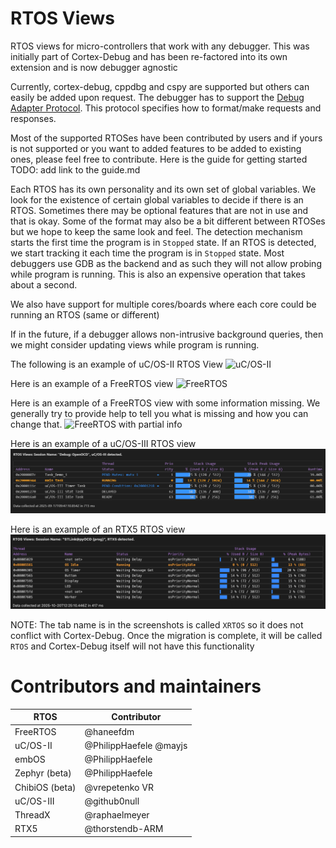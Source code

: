# RTOS Views

RTOS views for micro-controllers that work with any debugger. This was initially part of Cortex-Debug and has been re-factored into its own extension and is now debugger agnostic

Currently, cortex-debug, cppdbg and cspy are supported but others can easily be added upon request. The debugger has to support the [Debug Adapter Protocol](https://microsoft.github.io/debug-adapter-protocol/). This protocol specifies how to format/make requests and responses.

Most of the supported RTOSes have been contributed by users and if yours is not supported or you want to added features to be added to existing ones, please feel free to contribute. Here is the guide for getting started TODO: add link to the guide.md

Each RTOS has its own personality and its own set of global variables. We look for the existence of certain global variables to decide if there is an RTOS. Sometimes there may be optional features that are not in use and that is okay. Some of the format may also be a bit different between RTOSes but we hope to keep the same look and feel. The detection mechanism starts the first time the program is in `Stopped` state. If an RTOS is detected, we start tracking it each time the program is in `Stopped` state. Most debuggers use GDB as the backend and as such they will not allow probing while program is running. This is also an expensive operation that takes about a second.

We also have support for multiple cores/boards where each core could be running an RTOS (same or different)

If in the future, if a debugger allows non-intrusive background queries, then we might consider updating views while program is running.

The following is an example of uC/OS-II RTOS View
![uC/OS-II](./images/uCOS-II.png)

Here is an example of a FreeRTOS view
![FreeRTOS](./images/FreeRTOS-full.png)

Here is an example of a FreeRTOS view with some information missing. We generally try to provide help to tell you what is missing and how you can change that.
![FreeRTOS with partial info](./images/FreeRTOS.png)

Here is an example of a uC/OS-III RTOS view
![uC/OS-III](./images/uCOS-III.png)

Here is an example of an RTX5 RTOS view
![RTX5](./images/RTX5.png)

NOTE: The tab name is in the screenshots is called `XRTOS` so it does not conflict with Cortex-Debug. Once the migration is complete, it will be called `RTOS` and Cortex-Debug itself will not have this functionality

# Contributors and maintainers

| RTOS           | Contributor            |
| -------------- | ---------------------- |
| FreeRTOS       | @haneefdm              |
| uC/OS-II       | @PhilippHaefele @mayjs |
| embOS          | @PhilippHaefele        |
| Zephyr (beta)  | @PhilippHaefele        |
| ChibiOS (beta) | @vrepetenko VR         |
| uC/OS-III      | @github0null           |
| ThreadX        | @raphaelmeyer          |
| RTX5           | @thorstendb-ARM        |
